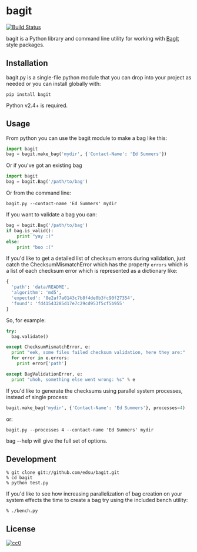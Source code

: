 bagit
=====

[![Build Status](https://secure.travis-ci.org/edsu/bagit.png)](http://travis-ci.org/edsu/bagit)

bagit is a Python library and command line utility for working with  [BagIt](http://purl.org/net/bagit) style packages.

Installation
------------

bagit.py is a single-file python module that you can drop into your project as 
needed or you can install globally with:

    pip install bagit

Python v2.4+ is required.

Usage
-----

From python you can use the bagit module to make a bag like this: 

```python
import bagit
bag = bagit.make_bag('mydir', {'Contact-Name': 'Ed Summers'})
```

Or if you've got an existing bag

```python
import bagit
bag = bagit.Bag('/path/to/bag')
```

Or from the command line:

    bagit.py --contact-name 'Ed Summers' mydir

If you want to validate a bag you can:

```python
bag = bagit.Bag('/path/to/bag')
if bag.is_valid():
    print "yay :)"
else:
    print "boo :("
```

If you'd like to get a detailed list of checksum errors during validation, 
just catch the ChecksumMismatchError which has the property `errors` which
is a list of each checksum error which is represented as a dictionary like:

```python
{
  'path': 'data/README',
  'algorithm': 'md5', 
  'expected': '8e2af7a0143c7b8f4de0b3fc90f27354', 
  'found': 'fd41543285d17e7c29cd953f5cf5b955'
}
```

So, for example:

```python
try:
  bag.validate()

except ChecksumMismatchError, e:
  print "eek, some files failed checksum validation, here they are:"
  for error in e.errors:
    print error['path']

except BagValidationError, e:
  print "uhoh, something else went wrong: %s" % e
```

If you'd like to generate the checksums using parallel system processes, 
instead of single process:

```python
bagit.make_bag('mydir', {'Contact-Name': 'Ed Summers'}, processes=4) 
```

or:

    bagit.py --processes 4 --contact-name 'Ed Summers' mydir

bag --help will give the full set of options.

Development
-----------

    % git clone git://github.com/edsu/bagit.git
    % cd bagit 
    % python test.py

If you'd like to see how increasing parallelization of bag creation on 
your system effects the time to create a bag try using the included bench 
utility:

    % ./bench.py

License
-------

[![cc0](http://i.creativecommons.org/p/zero/1.0/88x31.png)](http://creativecommons.org/publicdomain/zero/1.0/)
